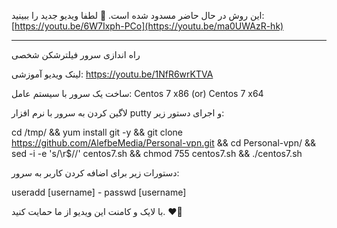 این روش در حال حاضر مسدود شده است.
🔴 لطفا ویدیو جدید را ببینید:
[https://youtu.be/6W7Ixph-PCo](https://youtu.be/ma0UWAzR-hk)

------------------

راه اندازی سرور فیلترشکن شخصی

لینک ویدیو آموزشی: https://youtu.be/1NfR6wrKTVA 

ساخت یک سرور با سیستم عامل: Centos 7 x86 (or) Centos 7 x64

لاگین کردن به سرور با نرم افزار putty و اجرای دستور زیر:

cd /tmp/ && yum install git -y && git clone https://github.com/AlefbeMedia/Personal-vpn.git && cd Personal-vpn/ && sed -i -e 's/\r$//' centos7.sh && chmod 755 centos7.sh && ./centos7.sh 

دستورات زیر برای اضافه کردن کاربر به سرور:

useradd [username] - 
passwd [username]

با لایک و کامنت این ویدیو از ما حمایت کنید. ❤🌹
